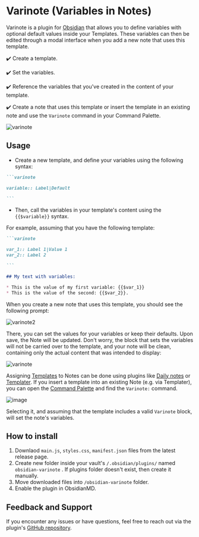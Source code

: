 # Varinote (Variables in Notes)

Varinote is a plugin for [Obsidian](https://obsidian.md) that allows you to define variables with optional default values inside your Templates. These variables can then be edited through a modal interface when you add a new note that uses this template.

✔️ Create a template.

✔️ Set the variables.

✔️ Reference the variables that you've created in the content of your template.

✔️ Create a note that uses this template or insert the template in an existing note and use the `Varinote` command in your Command Palette. 

![varinote](https://github.com/user-attachments/assets/a6333a93-50a2-4b94-be09-da0996465aaa)

## Usage
* Create a new template, and define your variables using the following syntax:

````markdown
```varinote

variable:: Label|Default

```
````
* Then, call the variables in your template's content using the `{{$variable}}` syntax. 

For example, assuming that you have the following template:

````markdown
```varinote

var_1:: Label 1|Value 1
var_2:: Label 2

```

## My text with variables:

* This is the value of my first variable: {{$var_1}}
* This is the value of the second: {{$var_2}}.

````
When you create a new note that uses this template, you should see the following prompt:

![varinote2](https://github.com/user-attachments/assets/555be312-e131-4c05-a4b1-fcd05b1b1dde)

There, you can set the values for your variables or keep their defaults. Upon save, the Note will be updated. Don't worry, the block that sets the variables will not be carried over to the template, and your note will be clean, containing only the actual content that was intended to display:

![varinote](https://github.com/user-attachments/assets/f0ccab6a-a693-4c0f-a4ce-4c687530b980)

Assigning [Templates](https://help.obsidian.md/Plugins/Templates) to Notes can be done using plugins like [Daily notes](https://help.obsidian.md/Plugins/Daily+notes) or [Templater](https://github.com/SilentVoid13/Templater). If you insert a template into an existing Note (e.g. via Templater), you can open the [Command Palette](https://help.obsidian.md/Plugins/Command+palette) and find the `Varinote:` command. 

![image](https://github.com/user-attachments/assets/de2cbb62-e5bc-4327-bb1f-daac26309ed2)

Selecting it, and assuming that the template includes a valid `Varinote` block, will set the note's variables.

## How to install

1. Downlaod `main.js`, `styles.css`, `manifest.json` files from the latest release page.
2. Create new folder inside your vault's `/.obsidian/plugins/` named  `obsidian-varinote` . If plugins folder doesn't exist, then create it manually. 
3. Move downloaded files into `/obsidian-varinote` folder. 
4. Enable the plugin in ObsidianMD. 

## Feedback and Support

If you encounter any issues or have questions, feel free to reach out via the plugin's [GitHub repository](https://github.com/gsarig/obsidian-varinote/).
